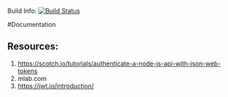 
Build Info: [![Build Status](https://travis-ci.org/samarthasthana/EvolveApi.svg?branch=master)](https://travis-ci.org/samarthasthana/EvolveApi)

#Documentation

## Resources: 
 1. https://scotch.io/tutorials/authenticate-a-node-js-api-with-json-web-tokens
 2. mlab.com
 3. https://jwt.io/introduction/

